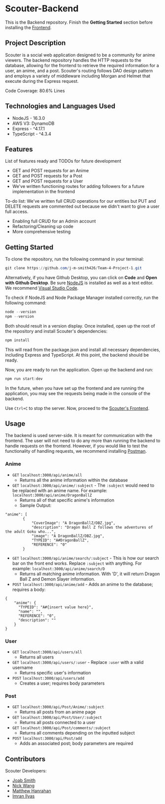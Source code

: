 # Scouter-Backend
This is the Backend repository. Finish the **Getting Started** section before installing the [Frontend](https://github.com/j-m-smith426/Team-4-Project-1-FrontEnd).

## Project Description
Scouter is a social web application designed to be a community for anime viewers. The backend repository handles the HTTP requests to the database, allowing for the frontend to retrieve the required information for a user, an anime, and a post. Scouter's routing follows DAO design pattern and employs a variety of middleware including Morgan and Helmet that execute during the Express request.

Code Coverage: 80.6% Lines

## Technologies and Languages Used
* NodeJS - 16.3.0
* AWS V3: DynamoDB
* Express - ^4.17.1
* TypeScript - ^4.3.4

## Features

List of features ready and TODOs for future development
* GET and POST requests for an Anime
* GET and POST requests for a Post
* GET and POST requests for a User
* We've written functioning routes for adding followers for a future implementation in the frontend

To-do list:
We've written full CRUD operations for our entities but PUT and DELETE requests are commented out because we didn't want to give a user full access.
* Enabling full CRUD for an Admin account
* Refactoring/Cleaning up code
* More comprehensive testing

## Getting Started
To clone the repository, run the following command in your terminal:
```powershell
git clone https://github.com/j-m-smith426/Team-4-Project-1.git
```
Alternatively, if you have Github Desktop, you can click on **Code** and **Open with Github Desktop**.
Be sure [NodeJS](https://nodejs.org/en/download/) is installed as well as a text editor. We recommend [Visual Studio Code](https://code.visualstudio.com/download).

To check if NodeJS and Node Package Manager installed correctly, run the following command:
```powershell
node --version
npm --version
```
Both should result in a version display.
Once installed, open up the root of the repository and install Scouter's dependencies: 
```powershell
npm install
```
This will read from the package.json and install all necessary dependencies, including Express and TypeScript. At this point, the backend should be ready.

Now, you are ready to run the application. Open up the backend and run:
```powershell
npm run start:dev
```
In the future, when you have set up the frontend and are running the application, you may see the requests being made in the console of the backend.

Use `Ctrl+C` to stop the server. Now, proceed to the [Scouter's Frontend](https://github.com/j-m-smith426/Team-4-Project-1-FrontEnd).

## Usage
The backend is used server-side. It is meant for communication with the frontend. The user will not need to do any more than running the backend to handle requests on the frontend. However, if you would like to test the functionality of handling requests, we recommend installing [Postman](https://www.postman.com/downloads/).

### Anime
* `GET` `localhost:3000/api/anime/all`
  * Returns all the anime information within the database
* `GET` `localhost:3000/api/anime/:subject` - The `:subject` would need to be replaced with an anime name. For example: `localhost:3000/api/anime/DragonBallZ`
  * Returns all of that specific anime's information
  * Sample Output:
```console
"anime": [
        {
            "CoverImage": "A DragonBallZ/DBZ.jpg",
            "description": "Dragon Ball Z follows the adventures of the adult Goku who...",
            "image": "A DragonBallZ/DBZ.jpg",
            "TYPEID": "A#DragonBallZ",
            "REFERENCE": "0"
        }
```
* `GET` `localhost:3000/api/anime/search/:subject` - This is how our search bar on the front end works. Replace `:subject` with anything. For example: `localhost:3000/api/anime/search/D`
  * Returns all matching anime information. With 'D', it will return Dragon Ball Z and Demon Slayer information.
* `POST` `localhost:3000/api/anime/add` - Adds an anime to the database; requires a body:
```console
{
    "anime": {
      "TYPEID": "A#{insert value here}",
      "name": "",
      "REFERENCE": "0",
      "description": ""
    }
}
```
### User
* `GET` `localhost:3000/api/users/all`
  * Returns all users  
* `GET` `localhost:3000/api/users/:user` - Replace `:user` with a valid username
  * Returns specific user's information
* `POST` `localhost:3000/api/users/add`
  * Creates a user; requires body parameters 
### Post
* `GET` `localhost:3000/api/Post/Anime/:subject`
  * Returns all posts from an anime page
* `GET` `localhost:3000/api/Post/User/:subject`
  * Returns all posts connected to a user
* `GET` `localhost:3000/api/Post/comments/:subject`
  * Returns all comments depending on the inputted subject
* `POST` `localhost:3000/api/Post/add`
  * Adds an associated post; body parameters are required      

## Contributors
Scouter Developers:
* [Joab Smith](https://github.com/j-m-smith426) 
* [Nick Wang](https://github.com/nickwanguu) 
* [Matthew Hanrahan](https://github.com/Thomas-Marik)
* [Imran Ilyas](https://github.com/imranilyas)

